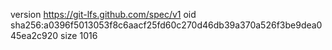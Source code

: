 version https://git-lfs.github.com/spec/v1
oid sha256:a0396f5013053f8c6aacf25fd60c270d46db39a370a526f3be9dea045ea2c920
size 1016
